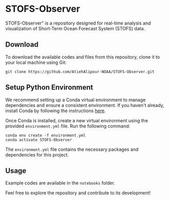 # STOFS-Observer
STOFS-Observer" is a repository designed for real-time analysis and visualization of Short-Term Ocean Forecast System (STOFS) data.

## Download

To download the available codes and files from this repository, clone it to your local machine using Git:

   ```
   git clone https://github.com/AtiehAlipour-NOAA/STOFS-Observer.git
   ```

## Setup Python Environment

We recommend setting up a Conda virtual environment to manage dependencies and ensure a consistent environment. If you haven't already, install Conda by following the instructions [here](https://docs.anaconda.com/free/miniconda/).

Once Conda is installed, create a new virtual environment using the provided `environment.yml` file. Run the following command:
   ```
  conda env create -f environment.yml
  conda activate STOFS-Observer
   ```

The `environment.yml` file contains the necessary packages and dependencies for this project.

## Usage

Example codes are available in the `notebooks` folder. 


Feel free to explore the repository and contribute to its development!

